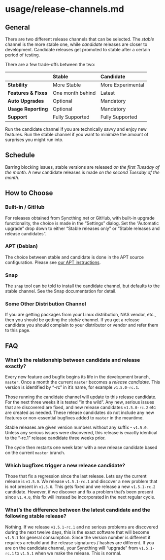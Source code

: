# usage/release-channels.md

## General

There are two different release channels that can be selected. The _stable_ channel is the more stable one, while _candidate_ releases are closer to development. Candidate releases get promoted to stable after a certain period of testing.

There are a few trade-offs between the two:

|  | Stable | Candidate |
| :--- | :--- | :--- |
| **Stability** | More Stable | More Experimental |
| **Features & Fixes** | One month behind | Latest |
| **Auto Upgrades** | Optional | Mandatory |
| **Usage Reporting** | Optional | Mandatory |
| **Support** | Fully Supported | Fully Supported |

Run the candidate channel if you are technically savvy and enjoy new features. Run the stable channel if you want to minimize the amount of surprises you might run into.

## Schedule

Barring blocking issues, stable versions are released _on the first Tuesday of the month_. A new candidate releases is made _on the second Tuesday of the month_.

## How to Choose

### Built-in / GitHub

For releases obtained from Syncthing.net or GitHub, with built-in upgrade functionality, the choice is made in the “Settings” dialog. Set the “Automatic upgrade” drop down to either “Stable releases only” or “Stable releases and release candidates”.

### APT \(Debian\)

The choice between stable and candidate is done in the APT source configuration. Please see [our APT instructions](https://apt.syncthing.net/).

### Snap

The `snap` tool can be told to install the candidate channel, but defaults to the stable channel. See the Snap documentation for detail.

### Some Other Distribution Channel

If you are getting packages from your Linux distribution, NAS vendor, etc., then you should be getting the _stable_ channel. If you get a release candidate you should complain to your distributor or vendor and refer them to this page.

## FAQ

### What’s the relationship between candidate and release exactly?

Every new feature and bugfix begins its life in the development branch, `master`. Once a month the current `master` becomes a _release candidate_. This version is identified by “-rc” in it’s name, for example `v1.5.0-rc.1`.

Those running the candidate channel will update to this release candidate. For the next three weeks it is tested “in the wild”. Any new, serious issues that are discovered are fixed, and new release candidates `v1.5.0-rc.2` etc are created as needed. These release candidates do not include any new features or non-essential bugfixes added to `master` in the meantime.

Stable releases are given version numbers without any suffix - `v1.5.0`. Unless any serious issues were discovered, this release is exactly identical to the “-rc.1” release candidate three weeks prior.

The cycle then restarts one week later with a new release candidate based on the current `master` branch.

### Which bugfixes trigger a new release candidate?

Those that fix a regression since the last release. Lets say the current release is `v1.5.0`. We release `v1.5.1-rc.1` and discover a new problem that is not present in `v1.5.0`. This gets fixed and we release a new `v1.5.1-rc.2` candidate. However, if we discover and fix a problem that’s been present since `v1.4.0`, this fix will instead be incorporated in the next regular cycle.

### What’s the difference between the latest candidate and the following stable release?

Nothing. If we release `v1.5.1-rc.1` and no serious problems are discovered during the next twelve days, this is the exact software that will become `v1.5.1` for general consumption. Since the version number is different it requires a rebuild and the release signatures / hashes are different. If you are on the candidate channel, your Syncthing will “upgrade” from `v1.5.1-rc.1` to `v1.5.1` when we make the release. This is normal.

